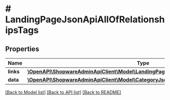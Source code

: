 # # LandingPageJsonApiAllOfRelationshipsTags

## Properties

Name | Type | Description | Notes
------------ | ------------- | ------------- | -------------
**links** | [**\OpenAPI\ShopwareAdminApiClient\Model\LandingPageJsonApiAllOfRelationshipsTagsLinks**](LandingPageJsonApiAllOfRelationshipsTagsLinks.md) |  | [optional]
**data** | [**\OpenAPI\ShopwareAdminApiClient\Model\CategoryJsonApiAllOfRelationshipsTagsData[]**](CategoryJsonApiAllOfRelationshipsTagsData.md) |  | [optional]

[[Back to Model list]](../../README.md#models) [[Back to API list]](../../README.md#endpoints) [[Back to README]](../../README.md)
